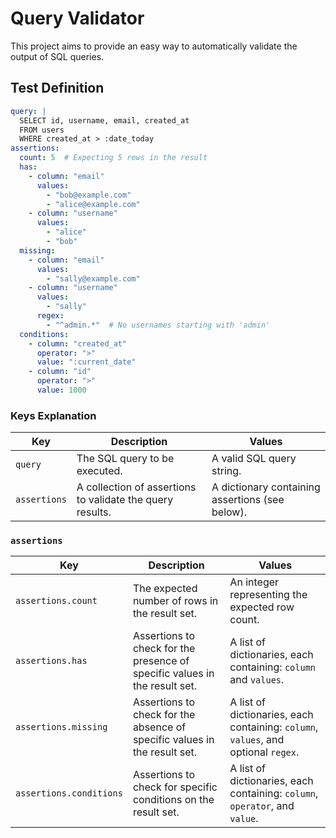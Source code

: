 # Query Validator

This project aims to provide an easy way to automatically validate the output of SQL queries.

## Test Definition

```yaml filename="test-select-users.yaml"
query: |
  SELECT id, username, email, created_at
  FROM users
  WHERE created_at > :date_today
assertions:
  count: 5  # Expecting 5 rows in the result
  has:
    - column: "email"
      values: 
        - "bob@example.com"
        - "alice@example.com"
    - column: "username"
      values: 
        - "alice"
        - "bob"
  missing:
    - column: "email"
      values: 
        - "sally@example.com"
    - column: "username"
      values:
        - "sally"
      regex:
        - "^admin.*"  # No usernames starting with 'admin'
  conditions:
    - column: "created_at"
      operator: ">"
      value: ":current_date"
    - column: "id"
      operator: ">"
      value: 1000
```

### Keys Explanation

| Key          | Description                                               | Values                                          |
| ------------ | --------------------------------------------------------- | ----------------------------------------------- |
| `query`      | The SQL query to be executed.                             | A valid SQL query string.                       |
| `assertions` | A collection of assertions to validate the query results. | A dictionary containing assertions (see below). |

### `assertions`

| Key                     | Description                                                  | Values                                                       |
| ----------------------- | ------------------------------------------------------------ | ------------------------------------------------------------ |
| `assertions.count`      | The expected number of rows in the result set.               | An integer representing the expected row count.              |
| `assertions.has`        | Assertions to check for the presence of specific values in the result set. | A list of dictionaries, each containing: `column` and `values`. |
| `assertions.missing`    | Assertions to check for the absence of specific values in the result set. | A list of dictionaries, each containing: `column`, `values`, and optional `regex`. |
| `assertions.conditions` | Assertions to check for specific conditions on the result set. | A list of dictionaries, each containing: `column`, `operator`, and `value`. |
